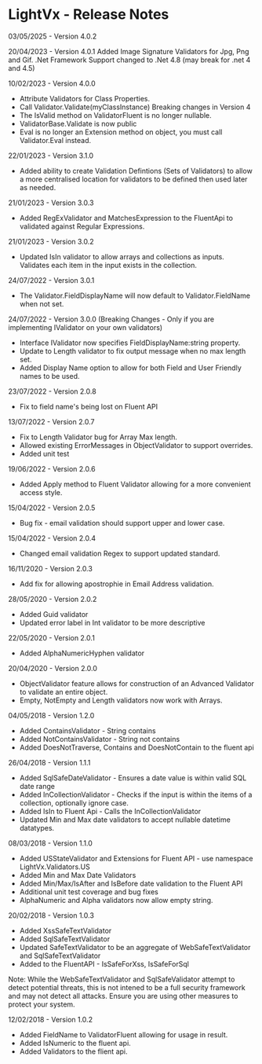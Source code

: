 # LightVx - Release Notes

03/05/2025 - Version 4.0.2

20/04/2023 - Version 4.0.1
Added Image Signature Validators for Jpg, Png and Gif.
.Net Framework Support changed to .Net 4.8 (may break for .net 4 and 4.5)

10/02/2023 - Version 4.0.0
* Attribute Validators for Class Properties.
* Call Validator.Validate(myClassInstance)
Breaking changes in Version 4
* The IsValid method on ValidatorFluent is no longer nullable.
* ValidatorBase.Validate is now public
* Eval is no longer an Extension method on object, you must call Validator.Eval instead.

22/01/2023 - Version 3.1.0
* Added ability to create Validation Defintions (Sets of Validators) to allow a more centralised location for validators to
	be defined then used later as needed.

21/01/2023 - Version 3.0.3
* Added RegExValidator and MatchesExpression to the FluentApi to validated against Regular Expressions.

21/01/2023 - Version 3.0.2
* Updated IsIn validator to allow arrays and collections as inputs.  Validates each item in the input exists in the collection.

24/07/2022 - Version 3.0.1
* The Validator.FieldDisplayName will now default to Validator.FieldName when not set.

24/07/2022 - Version 3.0.0 (Breaking Changes - Only if you are implementing IValidator on your own validators)
* Interface IValidator now specifies FieldDisplayName:string property.
* Update to Length validator to fix output message when no max length set.
* Added Display Name option to allow for both Field and User Friendly names to be used.

23/07/2022 - Version 2.0.8
* Fix to field name's being lost on Fluent API

13/07/2022 - Version 2.0.7
* Fix to Length Validator bug for Array Max length.
* Allowed existing ErrorMessages in ObjectValidator to support overrides.
* Added unit test

19/06/2022 - Version 2.0.6
* Added Apply method to Fluent Validator allowing for a more convenient access style.

15/04/2022 - Version 2.0.5
* Bug fix - email validation should support upper and lower case.  

15/04/2022 - Version 2.0.4
* Changed email validation Regex to support updated standard.

16/11/2020 - Version 2.0.3
* Add fix for allowing apostrophie in Email Address validation.

28/05/2020 - Version 2.0.2
* Added Guid validator
* Updated error label in Int validator to be more descriptive

22/05/2020 - Version 2.0.1
* Added AlphaNumericHyphen validator

20/04/2020 - Version 2.0.0
* ObjectValidator feature allows for construction of an Advanced Validator to validate an entire object.
* Empty, NotEmpty and Length validators now work with Arrays.

04/05/2018 - Version 1.2.0
* Added ContainsValidator - String contains
* Added NotContainsValidator - String not contains
* Added DoesNotTraverse, Contains and DoesNotContain to the fluent api

26/04/2018 - Version 1.1.1
* Added SqlSafeDateValidator - Ensures a date value is within valid SQL date range
* Added InCollectionValidator - Checks if the input is within the items of a collection, optionally ignore case.
* Added IsIn to Fluent Api - Calls the InCollectionValidator
* Updated Min and Max date validators to accept nullable datetime datatypes.

08/03/2018 - Version 1.1.0

* Added USStateValidator and Extensions for Fluent API - use namespace LightVx.Validators.US
* Added Min and Max Date Validators
* Added Min/Max/IsAfter and IsBefore date validation to the Fluent API
* Additional unit test coverage and bug fixes 
* AlphaNumeric and Alpha validators now allow empty string.

20/02/2018 - Version 1.0.3

* Added XssSafeTextValidator
* Added SqlSafeTextValidator
* Updated SafeTextValidator to be an aggregate of WebSafeTextValidator and SqlSafeTextValidator
* Added to the FluentAPI - IsSafeForXss, IsSafeForSql

Note: While the WebSafeTextValidator and SqlSafeValidator attempt to detect potential threats, 
this is not intened to be a full security framework and may not detect all attacks.
Ensure you are using other measures to protect your system.

12/02/2018 - Version 1.0.2

* Added FieldName to ValidatorFluent allowing for usage in result.
* Added IsNumeric to the fluent api.
* Added Validators to the flient api.
